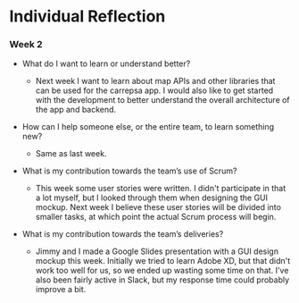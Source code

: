 # Individual Reflection
### Week 2

* What do I want to learn or understand better?
  * Next week I want to learn about map APIs and other libraries that can be used for the carrepsa app.
    I would also like to get started with the development to better understand the overall architecture of the app and backend.

* How can I help someone else, or the entire team, to learn something new?
  * Same as last week.

* What is my contribution towards the team’s use of Scrum?
  * This week some user stories were written. I didn't participate in that a lot myself, but I looked through them when designing the GUI mockup. 
    Next week I believe these user stories will be divided into smaller tasks, at which point the actual Scrum process will begin. 

* What is my contribution towards the team’s deliveries?
  * Jimmy and I made a Google Slides presentation with a GUI design mockup this week.
    Initially we tried to learn Adobe XD, but that didn't work too well for us, so we ended up wasting some time on that.
    I've also been fairly active in Slack, but my response time could probably improve a bit. 
